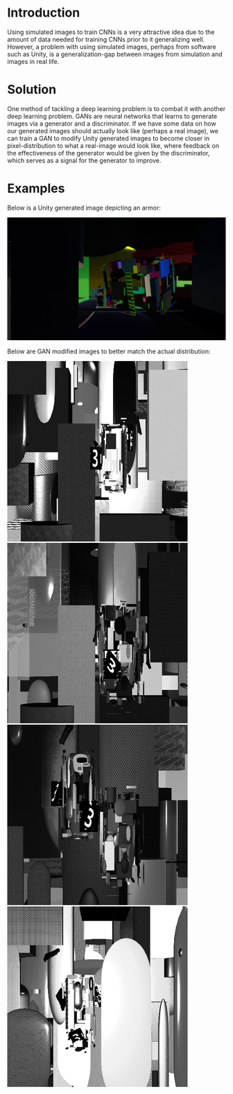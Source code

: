 # Introduction
Using simulated images to train CNNs is a very attractive idea due to the amount of data needed for training CNNs prior to it generalizing well. However, a problem with using simulated images, perhaps from software such as Unity, is a generalization-gap between images from simulation and images in real life.

# Solution
One method of tackling a deep learning problem is to combat it with another deep learning problem. GANs are neural networks that learns to generate images via a generator and a discriminator. If we have some data on how our generated images should actually look like (perhaps a real image), we can train a GAN to modify Unity generated images to become closer in pixel-distribution to what a real-image would look like, where feedback on the effectiveness of the generator would be given by the discriminator, which serves as a signal for the generator to improve.

# Examples
Below is a Unity generated image depicting an armor:

![](https://github.com/acyclics/ArmorClassifier/blob/master/examples/unity_demo.png)

Below are GAN modified images to better match the actual distribution:

![](https://github.com/acyclics/ArmorClassifier/blob/master/examples/gen1.png) ![](https://github.com/acyclics/ArmorClassifier/blob/master/examples/gen2.png)
![](https://github.com/acyclics/ArmorClassifier/blob/master/examples/gen3.png) ![](https://github.com/acyclics/ArmorClassifier/blob/master/examples/gen4.png)

